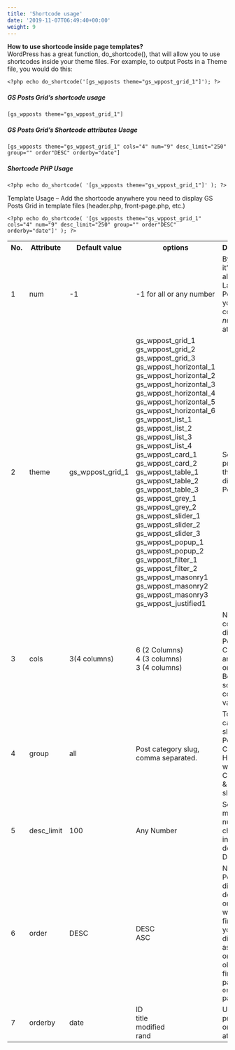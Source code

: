 ```yaml
---
title: 'Shortcode usage'
date: '2019-11-07T06:49:40+00:00'
weight: 9
---
```

**How to use shortcode inside page templates?**  
WordPress has a great function, do_shortcode(), that will allow you to use shortcodes inside your theme files. For example, to output Posts in a Theme file, you would do this: 
```
<?php echo do_shortcode('[gs_wpposts theme="gs_wppost_grid_1"]'); ?>
```

##### GS Posts Grid’s shortcode usage

```
[gs_wpposts theme="gs_wppost_grid_1"]
```

##### GS Posts Grid’s Shortcode attributes Usage

```
[gs_wpposts theme="gs_wppost_grid_1" cols="4" num="9" desc_limit="250" group="" order"DESC" orderby="date"]
```

##### Shortcode PHP Usage

```
<?php echo do_shortcode( '[gs_wpposts theme="gs_wppost_grid_1"]' ); ?>
```

Template Usage – Add the shortcode anywhere you need to display GS Posts Grid in template files (header.php, front-page.php, etc.)

```
<?php echo do_shortcode( '[gs_wpposts theme="gs_wppost_grid_1" cols="4" num="9" desc_limit="250" group="" order"DESC" orderby="date"]' ); ?>
```

<table class="table table-bordered">
<tbody>
	<tr>
		<th>No.</th>
		<th>Attribute</th>
		<th>Default value</th>
		<th>options</th>
		<th>Description</th>
	</tr>
	<tr>
		<td>1</td>
		<td>num</td>
		<td>-1</td>
		<td>-1 for all or any number</td>
		<td>By default it’ll display all the Latest Posts but you can control it by <i>num</i> attribute.</td>
	</tr>
	<tr>
		<td>2</td>
		<td>theme</td>
		<td>gs_wppost_grid_1</td>
		<td>
			gs_wppost_grid_1 <br>
			gs_wppost_grid_2 <br>
			gs_wppost_grid_3 <br>  
			gs_wppost_horizontal_1   
			gs_wppost_horizontal_2   
			gs_wppost_horizontal_3   
			gs_wppost_horizontal_4   
			gs_wppost_horizontal_5   
			gs_wppost_horizontal_6   
			gs_wppost_list_1 <br>  
			gs_wppost_list_2 <br>  
			gs_wppost_list_3 <br>  
			gs_wppost_list_4 <br>  
			gs_wppost_card_1 <br>  
			gs_wppost_card_2 <br>  
			gs_wppost_table_1 <br>  
			gs_wppost_table_2 <br>  
			gs_wppost_table_3 <br>  
			gs_wppost_grey_1   
			gs_wppost_grey_2   
			gs_wppost_slider_1   
			gs_wppost_slider_2   
			gs_wppost_slider_3   
			gs_wppost_popup_1   
			gs_wppost_popup_2   
			gs_wppost_filter_1   
			gs_wppost_filter_2   
			gs_wppost_masonry1   
			gs_wppost_masonry2   
			gs_wppost_masonry3   
			gs_wppost_justified1
		</td>
		<td>Select preferred theme to display Posts</td>
	</tr>
	<tr>
		<td>3</td>
		<td>cols</td>
		<td>3(4 columns)</td>
		<td>
			6 (2 Columns) <br>  
			4 (3 columns) <br> 
			3 (4 columns)
		</td>
		<td>Number of column/s to display Posts. Columns are based on 12 grids Bootstarp, so follow columns value</td>
	</tr>
	<tr>
		<td>4</td>
		<td>group</td>
		<td>all</td>
		<td>Post category slug, comma separated.</td>
		<td>To get your category slug, go to Posts > Categorirs. Here you will find Categorirs & all the slugs</td>
	</tr>
	<tr>
		<td>5</td>
		<td>desc_limit</td>
		<td>100</td>
		<td>Any Number</td>
		<td>Set maximum number of characters in Post details. Default 100</td>
	</tr>
	<tr>
		<td>6</td>
		<td>order</td>
		<td>DESC</td>
		<td>DESC <br> ASC</td>
		<td>Normally Posts will display by descending order, latest will show first. But if you wish to display ascending order, oldest at first then pass <code>order="ASC"</code> parameter.</td>
	</tr>
	<tr>
		<td>7</td>
		<td>orderby</td>
		<td>date</td>
		<td>ID <br> title <br> modified <br> rand</td>
		<td>Use preffered orderby attribute</td>
	</tr>
</tbody>
</table>